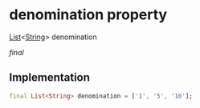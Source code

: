 


# denomination property







[List](https://api.flutter.dev/flutter/dart-core/List-class.html)&lt;[String](https://api.flutter.dev/flutter/dart-core/String-class.html)> denomination
  
_<span class="feature">final</span>_






## Implementation

```dart
final List<String> denomination = ['1', '5', '10'];
```







